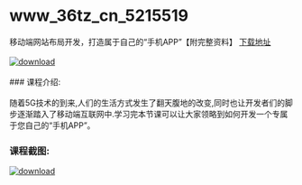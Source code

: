 # www_36tz_cn_5215519
移动端网站布局开发，打造属于自己的“手机APP”【附完整资料】
[下载地址](http://www.36tz.cn/article/5215519 "下载地址")
<br/></br>[![download](http://36tz.cn/muke_img/2020_10_2-6-300x222.png "下载地址")](http://www.36tz.cn/article/5215519 "下载地址")
<br/></br>### 课程介绍:<br/></br>随着5G技术的到来,人们的生活方式发生了翻天腹地的改变,同时也让开发者们的脚步逐渐踏入了移动端互联网中.学习完本节课可以让大家领略到如何开发一个专属于您自己的“手机APP”。

### 课程截图:
[![download](http://36tz.cn/muke_img/2020_10_1-8.png "下载地址")](http://www.36tz.cn/article/5215519 "下载地址")
